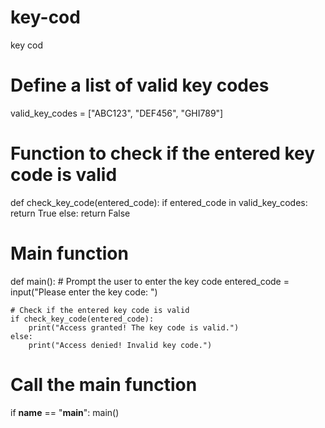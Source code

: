# key-cod
key cod
# Define a list of valid key codes
valid_key_codes = ["ABC123", "DEF456", "GHI789"]

# Function to check if the entered key code is valid
def check_key_code(entered_code):
    if entered_code in valid_key_codes:
        return True
    else:
        return False

# Main function
def main():
    # Prompt the user to enter the key code
    entered_code = input("Please enter the key code: ")
    
    # Check if the entered key code is valid
    if check_key_code(entered_code):
        print("Access granted! The key code is valid.")
    else:
        print("Access denied! Invalid key code.")

# Call the main function
if __name__ == "__main__":
    main()
